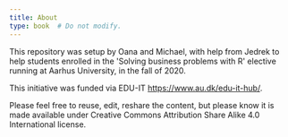```yaml
---
title: About
type: book  # Do not modify.
---
```


This repository was setup by Oana and Michael, with help from Jedrek to help students enrolled in the 'Solving business problems with R' elective running at Aarhus University, in the fall of 2020. 

This initiative was funded via EDU-IT https://www.au.dk/edu-it-hub/. 

Please feel free to reuse, edit, reshare the content, but please know it is made available under Creative Commons Attribution Share Alike 4.0 International license.




